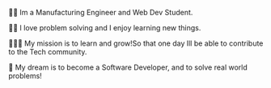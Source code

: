 👩‍🎓 Im a Manufacturing Engineer and Web Dev Student.

👨‍💻 I love problem solving and I enjoy learning new things. 

🏃🏻‍♀️ My mission is to learn and grow!So that one day Ill be able to contribute to the Tech community.

🏁 My dream is to become a Software Developer, and to solve real world problems!

